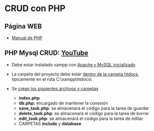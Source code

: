 # CRUD con PHP
## Página WEB

- [Manual de PHP](https://desarrolloweb.com/manuales/manual-php.html)


## PHP Mysql CRUD:  [YouTube](https://youtu.be/pn2v9lPakHQ)
- Debe estar instalado xampp con [Apache y MySQL inicializado](https://github.com/MaodeColombia/CRUD_PHP_MySQL/blob/master/extra/image/20220921221821.png)


- La carpeta del proyecto debe estár [dentro de la carpeta htdocs](extra/image/20220921223258.png), típicamente en el ruta C:\xampp\htdocs\

- Se [crean los siguientes archivos y carpetas](extra/image/20220921225841.png)
  - **index.php**
  - **db.php:** encargado de mantener la conexión
  - **save_task.php**: se almacenará el código para la tarea de guardar
  - **delete_task.php**: se almacenará el código para la tarea de borrar
  - **edit_task.php**: se almacenará el código para la tarea de editar 
  - CARPETAS **include** y **database**
